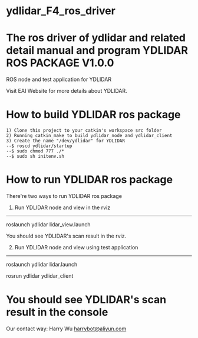 # ydlidar_F4_ros_driver
The ros driver of ydlidar and related detail manual and program
YDLIDAR ROS PACKAGE V1.0.0
=====================================================================

ROS node and test application for YDLIDAR

Visit EAI Website for more details about YDLIDAR.

How to build YDLIDAR ros package
=====================================================================
    1) Clone this project to your catkin's workspace src folder
    2) Running catkin_make to build ydlidar_node and ydlidar_client
    3) Create the name "/dev/ydlidar" for YDLIDAR
    --$ roscd ydlidar/startup
    --$ sudo chmod 777 ./*
    --$ sudo sh initenv.sh

How to run YDLIDAR ros package
=====================================================================
There're two ways to run YDLIDAR ros package

1. Run YDLIDAR node and view in the rviz
------------------------------------------------------------
roslaunch ydlidar lidar_view.launch

You should see YDLIDAR's scan result in the rviz.

2. Run YDLIDAR node and view using test application
------------------------------------------------------------
roslaunch ydlidar lidar.launch

rosrun ydlidar ydlidar_client

You should see YDLIDAR's scan result in the console
=====================================================================
Our contact way:
Harry Wu
harrybot@aliyun.com
